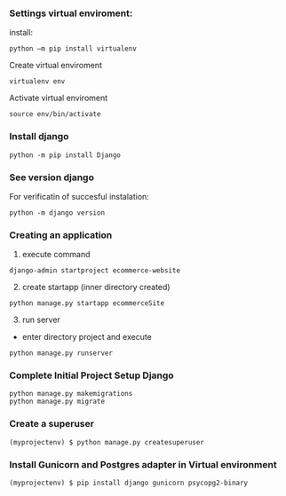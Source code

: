 ### Settings virtual enviroment:
install:
```
python –m pip install virtualenv
```
Create virtual enviroment

```
virtualenv env
```
Activate virtual enviroment

```
source env/bin/activate
```

### Install django
```
python -m pip install Django
```

### See version django
For verificatin of succesful instalation:
```
python -m django version
```
### Creating an application
1. execute command
```
django-admin startproject ecommerce-website
```
2. create startapp (inner directory created)
```
python manage.py startapp ecommerceSite
```
3. run server
* enter directory project and execute
```
python manage.py runserver
```
### Complete Initial Project Setup Django
```
python manage.py makemigrations
python manage.py migrate
```
### Create a superuser
```
(myprojectenv) $ python manage.py createsuperuser
```
### Install Gunicorn and Postgres adapter in Virtual environment
```
(myprojectenv) $ pip install django gunicorn psycopg2-binary
```
